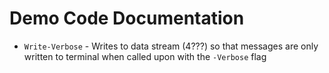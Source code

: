 # Demo Code Documentation
* `Write-Verbose` - Writes to data stream (4???) so that messages are only written to terminal when called upon with the `-Verbose` flag